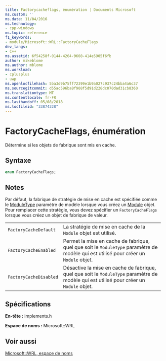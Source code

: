```yaml
---
title: Factorycacheflags, énumération | Documents Microsoft
ms.custom: ''
ms.date: 11/04/2016
ms.technology:
- cpp-windows
ms.topic: reference
f1_keywords:
- module/Microsoft::WRL::FactoryCacheFlags
dev_langs:
- C++
ms.assetid: 6f54258f-0144-4264-9608-414e5905f6fb
author: mikeblome
ms.author: mblome
ms.workload:
- cplusplus
- uwp
ms.openlocfilehash: 5ba3d9b75ff72399e1b9a027c937c24bba4a6c37
ms.sourcegitcommit: d55ac596ba8f908f5d91d228dc070dad31cb8360
ms.translationtype: MT
ms.contentlocale: fr-FR
ms.lasthandoff: 05/08/2018
ms.locfileid: "33874328"
---
```

# <a name="factorycacheflags-enumeration"></a>FactoryCacheFlags, énumération
Détermine si les objets de fabrique sont mis en cache.  
  
## <a name="syntax"></a>Syntaxe  
  
```cpp  
enum FactoryCacheFlags;  
```  
  
## <a name="remarks"></a>Notes  
 Par défaut, la fabrique de stratégie de mise en cache est spécifiée comme le [ModuleType](../windows/moduletype-enumeration.md) paramètre de modèle lorsque vous créez un [Module](../windows/module-class.md) objet. Pour remplacer cette stratégie, vous devez spécifier un `FactoryCacheFlags` lorsque vous créez un objet de fabrique de valeur.  
  
|||  
|-|-|  
|`FactoryCacheDefault`|La stratégie de mise en cache de la `Module` objet est utilisé.|  
|`FactoryCacheEnabled`|Permet la mise en cache de fabrique, quel que soit le `ModuleType` paramètre de modèle qui est utilisé pour créer un `Module` objet.|  
|`FactoryCacheDisabled`|Désactive la mise en cache de fabrique, quel que soit le `ModuleType` paramètre de modèle qui est utilisé pour créer un `Module` objet.|  
  
## <a name="requirements"></a>Spécifications  
 **En-tête :** implements.h  
  
 **Espace de noms :** Microsoft::WRL  
  
## <a name="see-also"></a>Voir aussi  
 [Microsoft::WRL, espace de noms](../windows/microsoft-wrl-namespace.md)